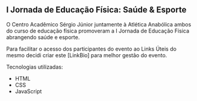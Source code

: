 ## I Jornada de Educação Física: Saúde & Esporte
O Centro Acadêmico Sérgio Júnior juntamente à Atlética Anabólica ambos do curso de educação física promoveram a I Jornada de Educação Física abrangendo saúde e esporte.

Para facilitar o acesso dos participantes do evento ao Links Úteis do mesmo decidi criar este [LinkBio] para melhor gestão do evento.

Tecnologias utilizadas:
- HTML
- CSS
- JavaScript